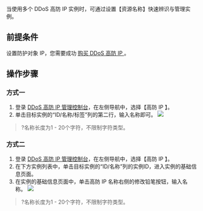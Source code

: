 
当使用多个 DDoS 高防 IP 实例时，可通过设置【资源名称】快速辨识与管理实例。

## 前提条件
设置防护对象 IP，您需要成功 [购买 DDoS 高防 IP ](https://cloud.tencent.com/document/product/1021/31479) 。

## 操作步骤
### 方式一
1. 登录 [DDoS 高防 IP 管理控制台](https://console.cloud.tencent.com/antiddos-native/package)，在左侧导航中，选择【高防 IP 】。
2. 单击目标实例的“ID/名称/标签”列的第二行，输入名称即可。
![](https://main.qcloudimg.com/raw/5ee16a8880c854b56e095e4e78b37a78.png)
>?名称长度为1 - 20个字符，不限制字符类型。

### 方式二
1. 登录 [DDoS 高防 IP 管理控制台](https://console.cloud.tencent.com/antiddos-native/package)，在左侧导航中，选择【高防 IP 】。
2. 在下方实例列表中，单击目标实例的“ID/名称”列的实例ID，进入实例的基础信息页面。
3. 在实例的基础信息页面中，单击高防 IP 名称右侧的修改铅笔按钮，输入名称。
![](https://main.qcloudimg.com/raw/08bd54521f5e4ae1be1744dc3a19a88e.png)
>?名称长度为1 - 20个字符，不限制字符类型。

